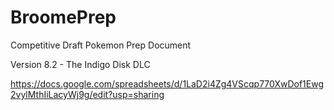 # BroomePrep
Competitive Draft Pokemon Prep Document

Version 8.2 - The Indigo Disk DLC

https://docs.google.com/spreadsheets/d/1LaD2i4Zg4VScqp770XwDof1Ewg2vylMthIiLacyWj9g/edit?usp=sharing
